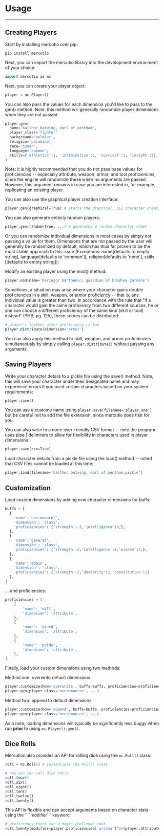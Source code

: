 # Usage
---

## Creating Players

Start by installing mercutio over pip:
```
pip install mercutio
```

Next, you can import the mercutio library into the development environment of your choice:
```python
import mercutio as mc
```

Next, you can create your player object:

```python
player = mc.Player()
```

You can also pass the values for each dimension you'd like to pass to the gen() method. Note: this method will generally randomize player dimensions when they are not passed:
```python
player.gen(
  name='balthor batwing, earl of pentham',
  player_class='fighter'
  background='soldier',
  religion='paladine',
  race='human',
  language='common',
  skills={'athletics':1, 'intimidation':1, 'survival':1, 'insight':1},
)
```
Note: it is highly recommended that you do not pass base values for proficiencies -- especially attribute, weapon, armor, and tool proficiencies, since the engine will randomize these when no arguments are passed. However, this argument remains in case you are interested in, for example, replicating an existing player.

You can also use the graphical player creation interface:
```python
player.gen(graphical=True) # starts the graphical, CLI character creation interface
```


You can also generate entirely random players:
```python
player.gen(random=True, ...) # generates a random character sheet
```
Or you can randomize individual dimensions in most cases by simply not passing a value for them. Dimensions that are not passed by the user will generally be randomized by default, which has thus far proven to be the most stable approach to this issue (Exceptions: name[defaults to empty string], language[defaults to 'common']), religion[defaults to 'none'], skills [defaults to empty string]):

Modify an existing player using the mod() method:
```python
player.mod(name='beringor barthenon, guardian of bradley gardens')
```

Sometimes, a situation may arise where your character gains double proficiencies in a skill, weapon, or armor proficiency -- that is, any individual value is greater than two. In accordance with the rule that "if a character would gain the same proficiency from two different sources, he or she can choose a different proficiency of the same kind (skill or tool) instead" (PHB, pg. 125), these scores can be distributed:

```python
# player's leather armor proficiency is two
player.distribute(dimension='armor')
```

You can also apply this method to skill, weapon, and armor proficiencies simultaneously by simply calling ```player.distribute()``` without passing any arguments. 

## Saving Players

Write your character details to a pickle file using the save() method. Note, this will save your character under their designated name and may experience errors if you used certain characters based on your system requirements:
```python
player.save()
```
You can use a custome name using ```player.save(filename='player_one')``` but be careful not to add the file extension, since mercutio does that for you.

You can also write to a more user-friendly CSV format -- note the program uses pipe | delimiters to allow for flexibility in characters used in player dimensions:
```python
player.save(csv=True)
```

Load character details from a pickle file using the load() method -- noted that CSV files cannot be loaded at this time:
```python
player.load(filename='balthor batwing, earl of pentham.pickle')
```

## Customization

Load custom dimensions by adding new character dimensions for buffs:
```python
buffs = [
  {
    'name':'necromancer', 
    'dimension': 'class', 
    'proficiencies': {'strength':-1,'intelligence':3,},
  },
  {
    'name':'general',
    'dimension': 'class',
    'proficiencies': {'strength':3,'intelligence':1,'wisdom':1,}, 
  },
  {
    'name':'edain',
    'dimension': 'class', 
    'proficiencies': {'strength':2,'dexterity':2,'constitution':1}
  },
]
```

... and proficiencies:
```python
proficiencies = [
    {
        'name': 'will',
        'dimension': 'attribute',
    },
    {
        'name': 'greed',
        'dimension': 'attribute',
    },
    {
        'name': 'pride',
        'dimension': 'attribute',
    },
]
```

Finally, load your custom dimensions using two methods:

Method one: overwrite default dimensions
```python
player.customize(how='overwrite', buffs=buffs, proficiencies=proficiencies)
player.gen(player_class='necromancer', ...)
```

Method two: append to default dimensions
```python
player.customize(how='append', buffs=buffs, proficiencies=proficiencies)
player.gen(player_class='necromancer', ...)
```

As a note, loading dimensions will typically be significantly less buggy when run **prior** to using ```mc.Player().gen()```.

## Dice Rolls

Mercution also provides an API for rolling dice using the ```mc.Roll()``` class:

```python
roll = mc.Roll() # instantiate the Roll() class

# now you can call dice rolls 
roll.four() 
roll.six()
roll.eight()
roll.ten()
roll.twelve()
roll.twenty()
```

This API is flexible and can accept arguments based on character stats using the ````modifier``` keyword:

```python
# proficiency check for a magic challenge that 
roll.twenty(modifier=player.proficiencies['arcana']*2+(player.attributes['intelligence']-10)/2)
```